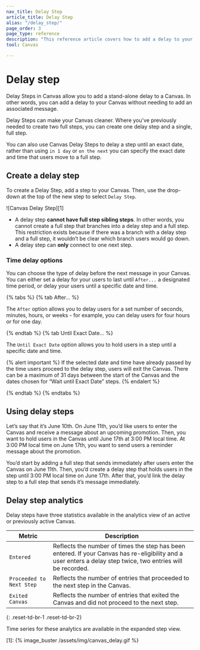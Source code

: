 ```yaml
---
nav_title: Delay Step
article_title: Delay Step
alias: "/delay_step/"
page_order: 3
page_type: reference
description: "This reference article covers how to add a delay to your Canvas without needing to add an associated message."
tool: Canvas

---
```


# Delay step

Delay Steps in Canvas allow you to add a stand-alone delay to a Canvas. In other words, you can add a delay to your Canvas without needing to add an associated message.

Delay Steps can make your Canvas cleaner. Where you've previously needed to create two full steps, you can create one delay step and a single, full step.

You can also use Canvas Delay Steps to delay a step until an exact date, rather than using `in 1 day` or `on the next` you can specify the exact date and time that users move to a full step.

## Create a delay step

To create a Delay Step, add a step to your Canvas. Then, use the drop-down at the top of the new step to select `Delay Step`.

![Canvas Delay Step][1]

- A delay step __cannot have full step sibling steps__. In other words, you cannot create a full step that branches into a delay step and a full step. This restriction exists because if there was a branch with a delay step and a full step, it wouldn’t be clear which branch users would go down.
- A delay step can __only__ connect to one next step.

### Time delay options

You can choose the type of delay before the next message in your Canvas. You can either set a delay for your users to last until `After...` a designated time period, or delay your users until a specific date and time.

{% tabs %}
  {% tab After... %}

  The `After` option allows you to delay users for a set number of seconds, minutes, hours, or weeks - for example, you can delay users for four hours or for one day.

  {% endtab %}
  {% tab Until Exact Date... %}

  The `Until Exact Date` option allows you to hold users in a step until a specific date and time.

  {% alert important %}
  If the selected date and time have already passed by the time users proceed to the delay step, users will exit the Canvas. There can be a maximum of 31 days between the start of the Canvas and the dates chosen for  “Wait until Exact Date” steps.
  {% endalert %}

  {% endtab %}
{% endtabs %}

## Using delay steps

Let’s say that it’s June 10th. On June 11th, you’d like users to enter the Canvas and receive a message about an upcoming promotion. Then, you want to hold users in the Canvas until June 17th at 3:00 PM local time. At 3:00 PM local time on June 17th, you want to send users a reminder message about the promotion.

You’d start by adding a full step that sends immediately after users enter the Canvas on June 11th. Then, you’d create a delay step that holds users in the step until 3:00 PM local time on June 17th. After that, you’d link the delay step to a full step that sends it’s message immediately.

## Delay step analytics

Delay steps have three statistics available in the analytics view of an active or previously active Canvas.

| Metric | Description |
|---|---|
| `Entered` | Reflects the number of times the step has been entered. If your Canvas has re-eligibility and a user enters a delay step twice, two entries will be recorded. |
| `Proceeded to Next Step` | Reflects the number of entries that proceeded to the next step in the Canvas. |
| `Exited Canvas` | Reflects the number of entries that exited the Canvas and did not proceed to the next step. |
{: .reset-td-br-1 .reset-td-br-2}

Time series for these analytics are available in the expanded step view.


[1]: {% image_buster /assets/img/canvas_delay.gif %}
